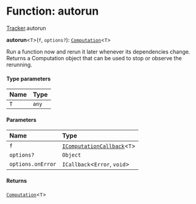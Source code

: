 # Function: autorun

[Tracker](/en/auto-docs/fixed-layout-editor/modules/Tracker.md).autorun

**autorun**<`T`>(`f`, `options?`): [`Computation`](/en/auto-docs/fixed-layout-editor/classes/Tracker.Computation.md)<`T`>

Run a function now and rerun it later whenever its dependencies
change. Returns a Computation object that can be used to stop or observe the
rerunning.

#### Type parameters

| Name | Type |
| :------ | :------ |
| `T` | `any` |

#### Parameters

| Name | Type |
| :------ | :------ |
| `f` | [`IComputationCallback`](/en/auto-docs/fixed-layout-editor/types/Tracker.IComputationCallback.md)<`T`> |
| `options?` | `Object` |
| `options.onError` | `ICallback`<`Error`, `void`> |

#### Returns

[`Computation`](/en/auto-docs/fixed-layout-editor/classes/Tracker.Computation.md)<`T`>
